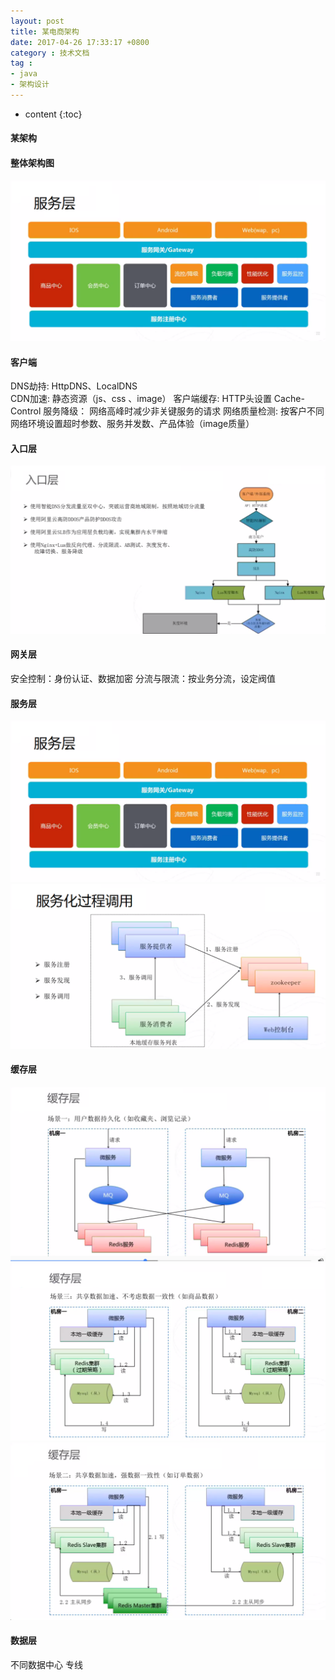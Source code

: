 ```yaml
---
layout: post
title: 某电商架构
date: 2017-04-26 17:33:17 +0800
category : 技术文档
tag :
- java
- 架构设计
---
```

* content
{:toc}

#### 某架构

#### 整体架构图

![](/resources/images/architecture/1/3.1.服务层架构.png)

#### 客户端

  DNS劫持: HttpDNS、LocalDNS	
  CDN加速: 静态资源（js、css 、image）
  客户端缓存:  HTTP头设置  Cache-Control
  服务降级： 网络高峰时减少非关键服务的请求
  网络质量检测: 按客户不同网络环境设置超时参数、服务并发数、产品体验（image质量）
  
#### 入口层

![](/resources/images/architecture/1/2.入口层架构.png)	

#### 网关层

安全控制：身份认证、数据加密
分流与限流：按业务分流，设定阀值

#### 服务层

![](/resources/images/architecture/1/3.1.服务层架构.png)
![](/resources/images/architecture/1/3.2.服务层过程调用.png)

#### 缓存层


![](/resources/images/architecture/1/4.1.缓存层架构-游览记录.png)
![](/resources/images/architecture/1/4.2.缓存层架构-列表数据.png)
![](/resources/images/architecture/1/4.3.缓存层架构-订单数据.png)

#### 数据层

不同数据中心 专线


